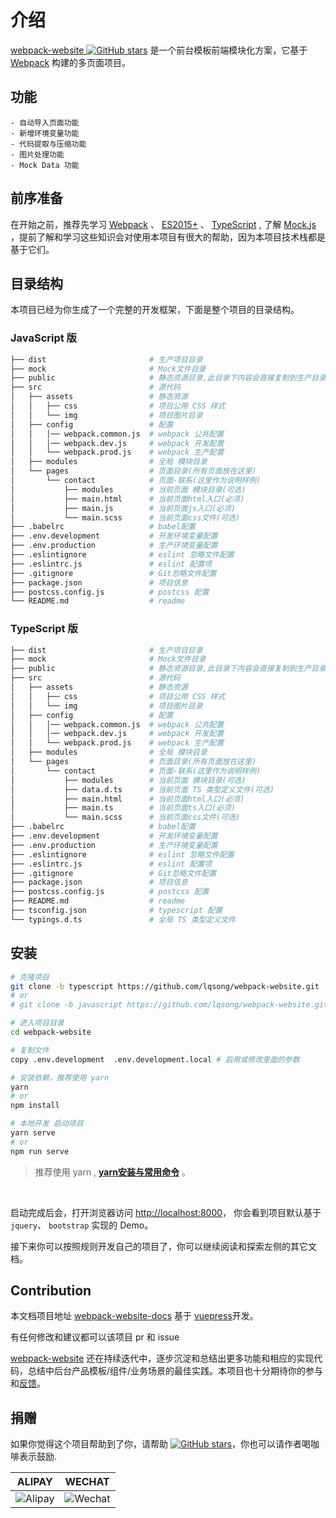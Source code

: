 # 介绍
[webpack-website ![GitHub stars](https://img.shields.io/github/stars/lqsong/webpack-website.svg?style=social&label=Stars)](https://github.com/lqsong/webpack-website) 是一个前台模板前端模块化方案，它基于 [Webpack](https://webpack.js.org) 构建的多页面项目。

## 功能

```
- 自动导入页面功能
- 新增环境变量功能
- 代码提取与压缩功能
- 图片处理功能
- Mock Data 功能
```

## 前序准备

在开始之前，推荐先学习  [Webpack](https://webpack.js.org) 、 [ES2015+](http://es6.ruanyifeng.com/) 、 [TypeScript](https://github.com/Microsoft/TypeScript)  , 了解 [Mock.js](https://github.com/nuysoft/Mock) ，提前了解和学习这些知识会对使用本项目有很大的帮助，因为本项目技术栈都是基于它们。


## 目录结构

本项目已经为你生成了一个完整的开发框架，下面是整个项目的目录结构。

### JavaScript 版

```bash
├── dist                       # 生产项目目录
├── mock                       # Mock文件目录
├── public                     # 静态资源目录,此目录下内容会直接复制到生产目录
├── src                        # 源代码
│   ├── assets                 # 静态资源
│   │   ├── css                # 项目公用 CSS 样式
│   │   └── img                # 项目图片目录
│   ├── config                 # 配置
│   │   │── webpack.common.js  # webpack 公共配置
│   │   │── webpack.dev.js     # webpack 开发配置
│   │   └── webpack.prod.js    # webpack 生产配置
│   ├── modules                # 全局 模块目录
│   └── pages                  # 页面目录(所有页面放在这里)
│       └── contact            # 页面-联系(这里作为说明样例)
│           ├── modules        # 当前页面 模块目录(可选)
│           ├── main.html      # 当前页面html入口(必须)
│           ├── main.js        # 当前页面js入口(必须)
│           └── main.scss      # 当前页面css文件(可选)
├── .babelrc                   # babel配置
├── .env.development           # 开发环境变量配置
├── .env.production            # 生产环境变量配置
├── .eslintignore              # eslint 忽略文件配置
├── .eslintrc.js               # eslint 配置项
├── .gitignore                 # Git忽略文件配置
├── package.json               # 项目信息
├── postcss.config.js          # postcss 配置
└── README.md                  # readme
```

### TypeScript 版


```bash
├── dist                       # 生产项目目录
├── mock                       # Mock文件目录
├── public                     # 静态资源目录,此目录下内容会直接复制到生产目录
├── src                        # 源代码
│   ├── assets                 # 静态资源
│   │   ├── css                # 项目公用 CSS 样式
│   │   └── img                # 项目图片目录
│   ├── config                 # 配置
│   │   │── webpack.common.js  # webpack 公共配置
│   │   │── webpack.dev.js     # webpack 开发配置
│   │   └── webpack.prod.js    # webpack 生产配置
│   ├── modules                # 全局 模块目录
│   └── pages                  # 页面目录(所有页面放在这里)
│       └── contact            # 页面-联系(这里作为说明样例)
│           ├── modules        # 当前页面 模块目录(可选)
│           ├── data.d.ts      # 当前页面 TS 类型定义文件(可选)
│           ├── main.html      # 当前页面html入口(必须)
│           ├── main.ts        # 当前页面ts入口(必须)
│           └── main.scss      # 当前页面css文件(可选)
├── .babelrc                   # babel配置
├── .env.development           # 开发环境变量配置
├── .env.production            # 生产环境变量配置
├── .eslintignore              # eslint 忽略文件配置
├── .eslintrc.js               # eslint 配置项
├── .gitignore                 # Git忽略文件配置
├── package.json               # 项目信息
├── postcss.config.js          # postcss 配置
├── README.md                  # readme
├── tsconfig.json              # typescript 配置
└── typings.d.ts               # 全局 TS 类型定义文件
```


## 安装

```bash
# 克隆项目
git clone -b typescript https://github.com/lqsong/webpack-website.git
# or 
# git clone -b javascript https://github.com/lqsong/webpack-website.git

# 进入项目目录
cd webpack-website

# 复制文件
copy .env.development  .env.development.local # 启用或修改里面的参数

# 安装依赖，推荐使用 yarn 
yarn 
# or
npm install

# 本地开发 启动项目
yarn serve
# or
npm run serve
```

> 推荐使用 yarn , **[yarn安装与常用命令](http://liqingsong.cc/article/detail/9)** 。


<br/>

启动完成后会，打开浏览器访问 [http://localhost:8000](http://localhost:8000)， 你会看到项目默认基于 `jquery`、 `bootstrap` 实现的 Demo。


接下来你可以按照规则开发自己的项目了，你可以继续阅读和探索左侧的其它文档。


## Contribution

本文档项目地址 [webpack-website-docs](https://github.com/lqsong/webpack-website-docs) 基于 [vuepress](https://github.com/vuejs/vuepress)开发。

有任何修改和建议都可以该项目 pr 和 issue

[webpack-website](https://github.com/lqsong/webpack-website) 还在持续迭代中，逐步沉淀和总结出更多功能和相应的实现代码，总结中后台产品模板/组件/业务场景的最佳实践。本项目也十分期待你的参与和[反馈](https://github.com/lqsong/webpack-website/issues)。

## 捐赠

如果你觉得这个项目帮助到了你，请帮助 [![GitHub stars](https://img.shields.io/github/stars/lqsong/webpack-website.svg?style=social&label=Stars)](https://github.com/lqsong/webpack-website)，你也可以请作者喝咖啡表示鼓励.

**ALIPAY**             |  **WECHAT**
:-------------------------:|:-------------------------:
![Alipay](https://gitee.com/lqsong/public/raw/master/common/Alipay.png)  |  ![Wechat](https://gitee.com/lqsong/public/raw/master/common/Wechat.png)
